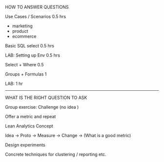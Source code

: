 HOW TO ANSWER QUESTIONS

Use Cases / Scenarios  0.5 hrs
  - marketing
  - product
  - ecommerce

Basic SQL select 0.5 hrs

LAB: Setting up Env 0.5 hrs

Select + Where  0.5

Groups + Formulas 1 

LAB:  1 hr

-----------
WHAT IS THE RIGHT QUESTION TO ASK

Group exercise:  Challenge (no idea )

Offer a metric and repeat

Lean Analytics  Concept

Idea -> Proto -> Measure -> Change ->
(What is a good metric)

Design experiments

Concrete techniques for clustering / reporting etc.